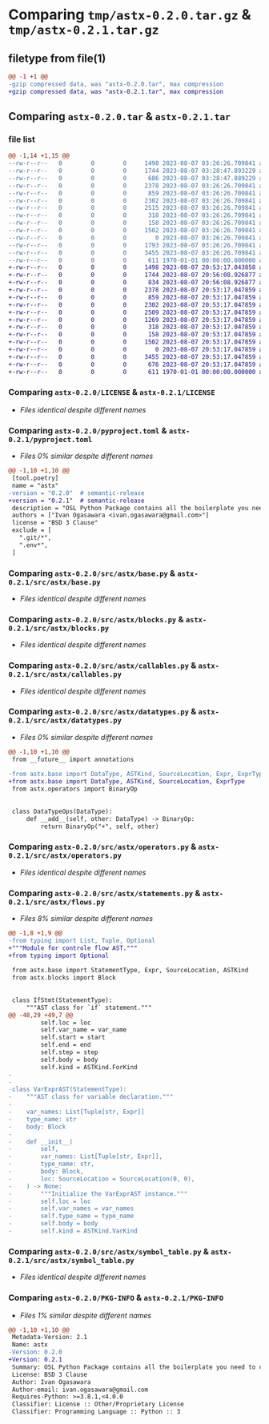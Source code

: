 # Comparing `tmp/astx-0.2.0.tar.gz` & `tmp/astx-0.2.1.tar.gz`

## filetype from file(1)

```diff
@@ -1 +1 @@
-gzip compressed data, was "astx-0.2.0.tar", max compression
+gzip compressed data, was "astx-0.2.1.tar", max compression
```

## Comparing `astx-0.2.0.tar` & `astx-0.2.1.tar`

### file list

```diff
@@ -1,14 +1,15 @@
--rw-r--r--   0        0        0     1498 2023-08-07 03:26:26.709841 astx-0.2.0/LICENSE
--rw-r--r--   0        0        0     1744 2023-08-07 03:28:47.893229 astx-0.2.0/pyproject.toml
--rw-r--r--   0        0        0      686 2023-08-07 03:28:47.889229 astx-0.2.0/src/astx/__init__.py
--rw-r--r--   0        0        0     2378 2023-08-07 03:26:26.709841 astx-0.2.0/src/astx/base.py
--rw-r--r--   0        0        0      859 2023-08-07 03:26:26.709841 astx-0.2.0/src/astx/blocks.py
--rw-r--r--   0        0        0     2302 2023-08-07 03:26:26.709841 astx-0.2.0/src/astx/callables.py
--rw-r--r--   0        0        0     2515 2023-08-07 03:26:26.709841 astx-0.2.0/src/astx/datatypes.py
--rw-r--r--   0        0        0      318 2023-08-07 03:26:26.709841 astx-0.2.0/src/astx/mixes.py
--rw-r--r--   0        0        0      158 2023-08-07 03:26:26.709841 astx-0.2.0/src/astx/modifiers.py
--rw-r--r--   0        0        0     1502 2023-08-07 03:26:26.709841 astx-0.2.0/src/astx/operators.py
--rw-r--r--   0        0        0        0 2023-08-07 03:26:26.709841 astx-0.2.0/src/astx/py.typed
--rw-r--r--   0        0        0     1793 2023-08-07 03:26:26.709841 astx-0.2.0/src/astx/statements.py
--rw-r--r--   0        0        0     3455 2023-08-07 03:26:26.709841 astx-0.2.0/src/astx/symbol_table.py
--rw-r--r--   0        0        0      611 1970-01-01 00:00:00.000000 astx-0.2.0/PKG-INFO
+-rw-r--r--   0        0        0     1498 2023-08-07 20:53:17.043858 astx-0.2.1/LICENSE
+-rw-r--r--   0        0        0     1744 2023-08-07 20:56:08.926877 astx-0.2.1/pyproject.toml
+-rw-r--r--   0        0        0      834 2023-08-07 20:56:08.926877 astx-0.2.1/src/astx/__init__.py
+-rw-r--r--   0        0        0     2378 2023-08-07 20:53:17.047859 astx-0.2.1/src/astx/base.py
+-rw-r--r--   0        0        0      859 2023-08-07 20:53:17.047859 astx-0.2.1/src/astx/blocks.py
+-rw-r--r--   0        0        0     2302 2023-08-07 20:53:17.047859 astx-0.2.1/src/astx/callables.py
+-rw-r--r--   0        0        0     2509 2023-08-07 20:53:17.047859 astx-0.2.1/src/astx/datatypes.py
+-rw-r--r--   0        0        0     1269 2023-08-07 20:53:17.047859 astx-0.2.1/src/astx/flows.py
+-rw-r--r--   0        0        0      318 2023-08-07 20:53:17.047859 astx-0.2.1/src/astx/mixes.py
+-rw-r--r--   0        0        0      158 2023-08-07 20:53:17.047859 astx-0.2.1/src/astx/modifiers.py
+-rw-r--r--   0        0        0     1502 2023-08-07 20:53:17.047859 astx-0.2.1/src/astx/operators.py
+-rw-r--r--   0        0        0        0 2023-08-07 20:53:17.047859 astx-0.2.1/src/astx/py.typed
+-rw-r--r--   0        0        0     3455 2023-08-07 20:53:17.047859 astx-0.2.1/src/astx/symbol_table.py
+-rw-r--r--   0        0        0      676 2023-08-07 20:53:17.047859 astx-0.2.1/src/astx/variables.py
+-rw-r--r--   0        0        0      611 1970-01-01 00:00:00.000000 astx-0.2.1/PKG-INFO
```

### Comparing `astx-0.2.0/LICENSE` & `astx-0.2.1/LICENSE`

 * *Files identical despite different names*

### Comparing `astx-0.2.0/pyproject.toml` & `astx-0.2.1/pyproject.toml`

 * *Files 0% similar despite different names*

```diff
@@ -1,10 +1,10 @@
 [tool.poetry]
 name = "astx"
-version = "0.2.0"  # semantic-release
+version = "0.2.1"  # semantic-release
 description = "OSL Python Package contains all the boilerplate you need to create a Python package."
 authors = ["Ivan Ogasawara <ivan.ogasawara@gmail.com>"]
 license = "BSD 3 Clause"
 exclude = [
   ".git/*",
   ".env*",
 ]
```

### Comparing `astx-0.2.0/src/astx/base.py` & `astx-0.2.1/src/astx/base.py`

 * *Files identical despite different names*

### Comparing `astx-0.2.0/src/astx/blocks.py` & `astx-0.2.1/src/astx/blocks.py`

 * *Files identical despite different names*

### Comparing `astx-0.2.0/src/astx/callables.py` & `astx-0.2.1/src/astx/callables.py`

 * *Files identical despite different names*

### Comparing `astx-0.2.0/src/astx/datatypes.py` & `astx-0.2.1/src/astx/datatypes.py`

 * *Files 0% similar despite different names*

```diff
@@ -1,10 +1,10 @@
 from __future__ import annotations
 
-from astx.base import DataType, ASTKind, SourceLocation, Expr, ExprType
+from astx.base import DataType, ASTKind, SourceLocation, ExprType
 from astx.operators import BinaryOp
 
 
 class DataTypeOps(DataType):
     def __add__(self, other: DataType) -> BinaryOp:
         return BinaryOp("+", self, other)
```

### Comparing `astx-0.2.0/src/astx/operators.py` & `astx-0.2.1/src/astx/operators.py`

 * *Files identical despite different names*

### Comparing `astx-0.2.0/src/astx/statements.py` & `astx-0.2.1/src/astx/flows.py`

 * *Files 8% similar despite different names*

```diff
@@ -1,8 +1,9 @@
-from typing import List, Tuple, Optional
+"""Module for controle flow AST."""
+from typing import Optional
 
 from astx.base import StatementType, Expr, SourceLocation, ASTKind
 from astx.blocks import Block
 
 
 class IfStmt(StatementType):
     """AST class for `if` statement."""
@@ -48,29 +49,7 @@
         self.loc = loc
         self.var_name = var_name
         self.start = start
         self.end = end
         self.step = step
         self.body = body
         self.kind = ASTKind.ForKind
-
-
-class VarExprAST(StatementType):
-    """AST class for variable declaration."""
-
-    var_names: List[Tuple[str, Expr]]
-    type_name: str
-    body: Block
-
-    def __init__(
-        self,
-        var_names: List[Tuple[str, Expr]],
-        type_name: str,
-        body: Block,
-        loc: SourceLocation = SourceLocation(0, 0),
-    ) -> None:
-        """Initialize the VarExprAST instance."""
-        self.loc = loc
-        self.var_names = var_names
-        self.type_name = type_name
-        self.body = body
-        self.kind = ASTKind.VarKind
```

### Comparing `astx-0.2.0/src/astx/symbol_table.py` & `astx-0.2.1/src/astx/symbol_table.py`

 * *Files identical despite different names*

### Comparing `astx-0.2.0/PKG-INFO` & `astx-0.2.1/PKG-INFO`

 * *Files 1% similar despite different names*

```diff
@@ -1,10 +1,10 @@
 Metadata-Version: 2.1
 Name: astx
-Version: 0.2.0
+Version: 0.2.1
 Summary: OSL Python Package contains all the boilerplate you need to create a Python package.
 License: BSD 3 Clause
 Author: Ivan Ogasawara
 Author-email: ivan.ogasawara@gmail.com
 Requires-Python: >=3.8.1,<4.0.0
 Classifier: License :: Other/Proprietary License
 Classifier: Programming Language :: Python :: 3
```

